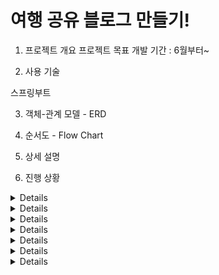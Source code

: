 # 여행 공유 블로그 만들기!

1. 프로젝트 개요
프로젝트 목표 개발 기간 : 6월부터~



2. 사용 기술

스프링부트

3. 객체-관계 모델 - ERD



4. 순서도 - Flow Chart



5. 상세 설명




6. 진행 상황
<details>김화연 : </details>
<details>홍서우 : </details>
<details>목진희 : </details>
<details>신주연 : </details>
<details>김효연 : </details>
<details>김재석 : </details>
<details>김준성 : </details>

